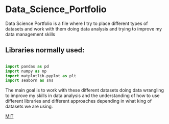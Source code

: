 # Data_Science_Portfolio

Data Science Portfolio is a file where I try to place different types of datasets and 
work with them doing data analysis and trying to improve my data management skills


## Libraries normally used:

```python

import pandas as pd
import numpy as np
import matplotlib.pyplot as plt
import seaborn as sns

```

The main goal is to work with these different datasets doing data wrangling to improve my skills in data analysis
and the understanding of how to use different libraries and different approaches depending in what king of datasets
we are using.  
  


[MIT](https://choosealicense.com/licenses/mit/)